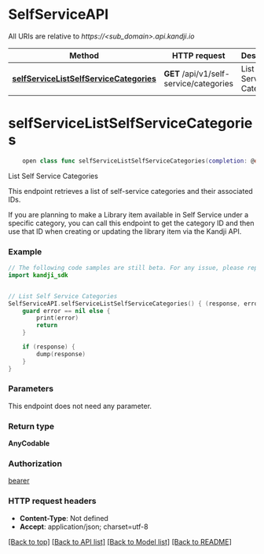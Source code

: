# SelfServiceAPI

All URIs are relative to *https://<sub_domain>.api.kandji.io*

Method | HTTP request | Description
------------- | ------------- | -------------
[**selfServiceListSelfServiceCategories**](SelfServiceAPI.md#selfservicelistselfservicecategories) | **GET** /api/v1/self-service/categories | List Self Service Categories


# **selfServiceListSelfServiceCategories**
```swift
    open class func selfServiceListSelfServiceCategories(completion: @escaping (_ data: AnyCodable?, _ error: Error?) -> Void)
```

List Self Service Categories

<p>This endpoint retrieves a list of self-service categories and their associated IDs.</p> <p>If you are planning to make a Library item available in Self Service under a specific category, you can call this endpoint to get the category ID and then use that ID when creating or updating the library item via the Kandji API.</p>

### Example
```swift
// The following code samples are still beta. For any issue, please report via http://github.com/OpenAPITools/openapi-generator/issues/new
import kandji_sdk


// List Self Service Categories
SelfServiceAPI.selfServiceListSelfServiceCategories() { (response, error) in
    guard error == nil else {
        print(error)
        return
    }

    if (response) {
        dump(response)
    }
}
```

### Parameters
This endpoint does not need any parameter.

### Return type

**AnyCodable**

### Authorization

[bearer](../README.md#bearer)

### HTTP request headers

 - **Content-Type**: Not defined
 - **Accept**: application/json; charset=utf-8

[[Back to top]](#) [[Back to API list]](../README.md#documentation-for-api-endpoints) [[Back to Model list]](../README.md#documentation-for-models) [[Back to README]](../README.md)

